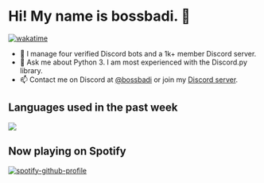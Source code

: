 # Hi! My name is bossbadi. 👋
[![wakatime](https://wakatime.com/badge/user/3c642341-d992-43b5-b53c-a065f617e8a9.svg)](https://wakatime.com/@3c642341-d992-43b5-b53c-a065f617e8a9)

- 🤖 I manage four verified Discord bots and a 1k+ member Discord server.
- 💬 Ask me about Python 3. I am most experienced with the Discord.py library.
- 📫 Contact me on Discord at [@bossbadi](https://discord.com/users/712323326575378562) or join my [Discord server](https://discord.gg/rzDqQqD).

## Languages used in the past week

<img src="https://wakatime.com/share/@bossbadi/cabc2f74-b5ee-47da-afb4-74b6df84d17e.svg">

## Now playing on Spotify
[![spotify-github-profile](https://spotify-github-profile.vercel.app/api/view?uid=wpnnbg6rjfr5oe4txdksqwhmf&cover_image=true&theme=novatorem&show_offline=true&background_color=121212&bar_color=53b14f&bar_color_cover=true)](https://spotify-github-profile.vercel.app/api/view?uid=wpnnbg6rjfr5oe4txdksqwhmf&redirect=true)
